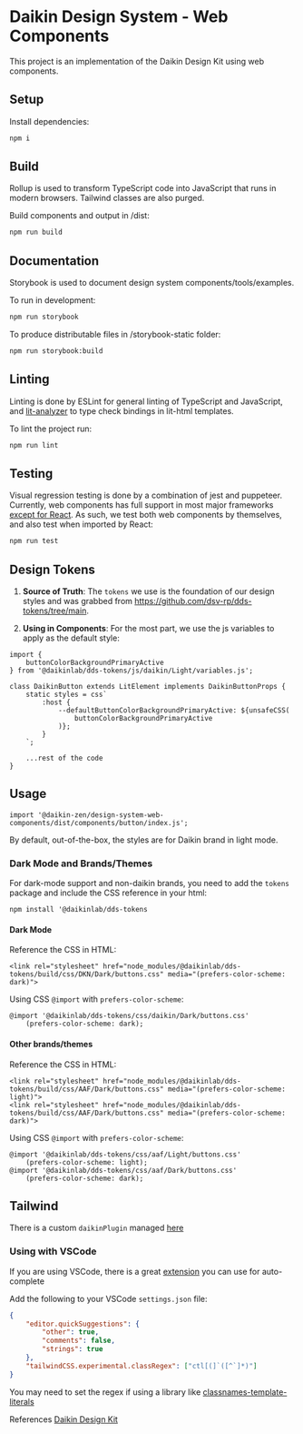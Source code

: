 # Daikin Design System - Web Components

This project is an implementation of the Daikin Design Kit using web components.

## Setup

Install dependencies:

```bash
npm i
```

## Build

Rollup is used to transform TypeScript code into JavaScript that runs in modern browsers.
Tailwind classes are also purged.

Build components and output in /dist:

```bash
npm run build
```

## Documentation

Storybook is used to document design system components/tools/examples.

To run in development:

```bash
npm run storybook
```

To produce distributable files in /storybook-static folder:

```bash
npm run storybook:build
```

## Linting

Linting is done by ESLint for general linting of TypeScript and JavaScript, and [lit-analyzer](https://www.npmjs.com/package/lit-analyzer) to type check bindings in lit-html templates.

To lint the project run:

```bash
npm run lint
```

## Testing

Visual regression testing is done by a combination of jest and puppeteer.
Currently, web components has full support in most major frameworks [except for React](https://custom-elements-everywhere.com/).
As such, we test both web components by themselves, and also test when imported by React:

```bash
npm run test
```

## Design Tokens

1. **Source of Truth**: The `tokens` we use is the foundation of our design styles and was grabbed from https://github.com/dsv-rp/dds-tokens/tree/main.

2. **Using in Components**: For the most part, we use the js variables to apply as the default style:

```
import {
    buttonColorBackgroundPrimaryActive
} from '@daikinlab/dds-tokens/js/daikin/Light/variables.js';

class DaikinButton extends LitElement implements DaikinButtonProps {
    static styles = css`
        :host {
            --defaultButtonColorBackgroundPrimaryActive: ${unsafeCSS(
                buttonColorBackgroundPrimaryActive
            )};
        }
    `;

    ...rest of the code
}
```

## Usage

```
import '@daikin-zen/design-system-web-components/dist/components/button/index.js';
```

By default, out-of-the-box, the styles are for Daikin brand in light mode.

### Dark Mode and Brands/Themes

For dark-mode support and non-daikin brands, you need to add the `tokens` package and include the CSS reference in your html:

```
npm install '@daikinlab/dds-tokens
```

#### Dark Mode

Reference the CSS in HTML:

```
<link rel="stylesheet" href="node_modules/@daikinlab/dds-tokens/build/css/DKN/Dark/buttons.css" media="(prefers-color-scheme: dark)">
```

Using CSS `@import` with `prefers-color-scheme`:

```
@import '@daikinlab/dds-tokens/css/daikin/Dark/buttons.css'
    (prefers-color-scheme: dark);

```

#### Other brands/themes

Reference the CSS in HTML:

```
<link rel="stylesheet" href="node_modules/@daikinlab/dds-tokens/build/css/AAF/Dark/buttons.css" media="(prefers-color-scheme: light)">
<link rel="stylesheet" href="node_modules/@daikinlab/dds-tokens/build/css/AAF/Dark/buttons.css" media="(prefers-color-scheme: dark)">
```

Using CSS `@import` with `prefers-color-scheme`:

```
@import '@daikinlab/dds-tokens/css/aaf/Light/buttons.css'
    (prefers-color-scheme: light);
@import '@daikinlab/dds-tokens/css/aaf/Dark/buttons.css'
    (prefers-color-scheme: dark);
```

## Tailwind

There is a custom `daikinPlugin` managed [here](https://github.com/daikin-dsv/tailwind)

### Using with VSCode

If you are using VSCode, there is a great [extension](https://marketplace.visualstudio.com/items?itemName=bradlc.vscode-tailwindcss) you can use for auto-complete

Add the following to your VSCode `settings.json` file:

```json
{
    "editor.quickSuggestions": {
        "other": true,
        "comments": false,
        "strings": true
    },
    "tailwindCSS.experimental.classRegex": ["ctl[(]`([^`]*)"]
}
```

You may need to set the regex if using a library like [classnames-template-literals](https://github.com/netlify/classnames-template-literals)

References [Daikin Design Kit](https://www.figma.com/file/VyaaU8Ta9yzyf0PsURWSSf/DDS%3A-Design-Kit?node-id=2421%3A7943)
